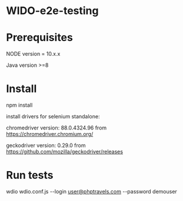 # WIDO-e2e-testing

# Prerequisites
NODE version = 10.x.x

Java version >=8

# Install
npm install

install drivers for selenium standalone:

chromedriver version: 88.0.4324.96 from https://chromedriver.chromium.org/

geckodriver version: 0.29.0 from https://github.com/mozilla/geckodriver/releases

# Run tests
wdio wdio.conf.js --login user@phptravels.com  --password demouser
